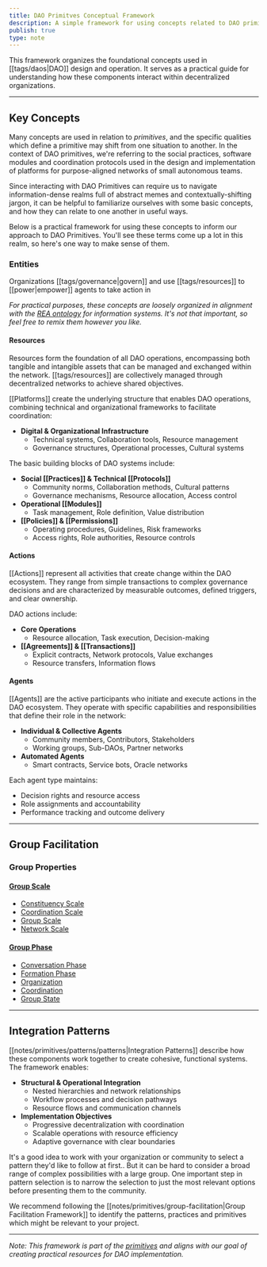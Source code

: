 ```yaml
---
title: DAO Primitves Conceptual Framework
description: A simple framework for using concepts related to DAO primitives.
publish: true
type: note
---
```


This framework organizes the foundational concepts used in [[tags/daos|DAO]] design and operation. It serves as a practical guide for understanding how these components interact within decentralized organizations.

---

## Key Concepts

Many concepts are used in relation to *primitives*, and the specific qualities which define a primitive may shift from one situation to another. In the context of DAO primitives, we're referring to the social practices, software modules and coordination protocols used in the design and implementation of platforms for purpose-aligned networks of small autonomous teams.

Since interacting with DAO Primitives can require us to navigate information-dense realms full of abstract memes and contextually-shifting jargon, it can be helpful to familiarize ourselves with some basic concepts, and how they can relate to one another in useful ways.

Below is a practical framework for using these concepts to inform our approach to DAO Primitives. You'll see these terms come up a lot in this realm, so here's one way to make sense of them. 

### Entities

Organizations [[tags/governance|govern]] and use [[tags/resources]] to [[power|empower]] agents to take action in 

*For practical purposes, these concepts are loosely organized in alignment with the [REA ontology](https://en.wikipedia.org/wiki/Resources%2C_Events%2C_Agents) for information systems. It's not that important, so feel free to remix them however you like.*

#### Resources
Resources form the foundation of all DAO operations, encompassing both tangible and intangible assets that can be managed and exchanged within the network. [[tags/resources]] are collectively managed through decentralized networks to achieve shared objectives.

[[Platforms]] create the underlying structure that enables DAO operations, combining technical and organizational frameworks to facilitate coordination:

* **Digital & Organizational Infrastructure**
    * Technical systems, Collaboration tools, Resource management
    * Governance structures, Operational processes, Cultural systems

The basic building blocks of DAO systems include:

* **Social [[Practices]] & Technical [[Protocols]]**
    * Community norms, Collaboration methods, Cultural patterns
    * Governance mechanisms, Resource allocation, Access control
* **Operational [[Modules]]**
    * Task management, Role definition, Value distribution
* **[[Policies]] & [[Permissions]]**
    * Operating procedures, Guidelines, Risk frameworks
    * Access rights, Role authorities, Resource controls

#### Actions
[[Actions]] represent all activities that create change within the DAO ecosystem. They range from simple transactions to complex governance decisions and are characterized by measurable outcomes, defined triggers, and clear ownership.

DAO actions include:
* **Core Operations**
    * Resource allocation, Task execution, Decision-making
* **[[Agreements]] & [[Transactions]]**
    * Explicit contracts, Network protocols, Value exchanges
    * Resource transfers, Information flows

#### Agents
[[Agents]] are the active participants who initiate and execute actions in the DAO ecosystem. They operate with specific capabilities and responsibilities that define their role in the network:

* **Individual & Collective Agents**
    * Community members, Contributors, Stakeholders
    * Working groups, Sub-DAOs, Partner networks
* **Automated Agents**
    * Smart contracts, Service bots, Oracle networks

Each agent type maintains:
* Decision rights and resource access
* Role assignments and accountability
* Performance tracking and outcome delivery

---

## Group Facilitation


### Group Properties

#### [Group Scale](app://obsidian.md/tags/groups/scale/index.md)

- [Constituency Scale](app://obsidian.md/tags/groups/scale/Constituency%20Scale.md)
- [Coordination Scale](app://obsidian.md/tags/groups/scale/Coordination%20Scale.md)
- [Group Scale](app://obsidian.md/tags/groups/scale/index.md)
- [Network Scale](app://obsidian.md/tags/groups/scale/Network%20Scale.md)

#### [Group Phase](app://obsidian.md/tags/groups/phase/index.md)

- [Conversation Phase](app://obsidian.md/tags/groups/phase/conversation.md)
- [Formation Phase](app://obsidian.md/tags/groups/phase/formation.md)
- [Organization](app://obsidian.md/tags/groups/phase/organization.md)
- [Coordination](app://obsidian.md/tags/groups/phase/coordination.md)
- [Group State](app://obsidian.md/tags/groups/state.md)

---

## Integration Patterns
[[notes/primitives/patterns/patterns|Integration Patterns]] describe how these components work together to create cohesive, functional systems. The framework enables:

* **Structural & Operational Integration**
    * Nested hierarchies and network relationships
    * Workflow processes and decision pathways
    * Resource flows and communication channels
* **Implementation Objectives**
    * Progressive decentralization with coordination
    * Scalable operations with resource efficiency
    * Adaptive governance with clear boundaries

It's a good idea to work with your organization or community to select a pattern they'd like to follow at first.. But it can be hard to consider a broad range of complex possibilities with a large group. One important step in pattern selection is to narrow the selection to just the most relevant options before presenting them to the community.

We recommend following the [[notes/primitives/group-facilitation|Group Facilitation Framework]] to identify the patterns, practices and primitives which might be relevant to your project.

---

*Note: This framework is part of the [primitives](notes/primitives/primitives.md) and aligns with our goal of creating practical resources for DAO implementation.*